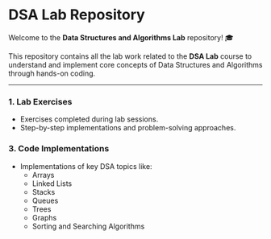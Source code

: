 # DSA Lab Repository

Welcome to the **Data Structures and Algorithms Lab** repository! 🎓

This repository contains all the lab work related to the **DSA Lab** course to understand and implement core concepts of Data Structures and Algorithms through hands-on coding.

---


### 1. **Lab Exercises**
- Exercises completed during lab sessions.
- Step-by-step implementations and problem-solving approaches.

### 3. **Code Implementations**
- Implementations of key DSA topics like:
  - Arrays
  - Linked Lists
  - Stacks
  - Queues
  - Trees
  - Graphs
  - Sorting and Searching Algorithms
